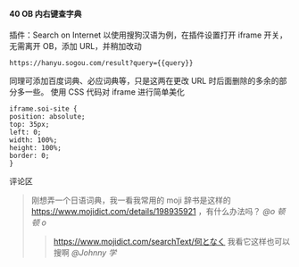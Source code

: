 #### 40 OB 内右键查字典

插件：Search on Internet
以使用搜狗汉语为例，在插件设置打开 iframe 开关，无需离开 OB，添加 URL，并稍加改动

```
https://hanyu.sogou.com/result?query={{query}}
```

同理可添加百度词典、必应词典等，只是这两在更改 URL 时后面删除的多余的部分多一些。
使用 CSS 代码对 iframe 进行简单美化

```
iframe.soi-site {  
position: absolute;  
top: 35px;  
left: 0;  
width: 100%;  
height: 100%;  
border: 0;  
}
```

评论区
> 刚想弄一个日语词典，我一看我常用的 moji 辞书是这样的 https://www.mojidict.com/details/198935921 ，有什么办法吗？ *@o 顿顿 o*
> > https://www.mojidict.com/searchText/何となく 我看它这样也可以搜啊 *@Johnny 学*